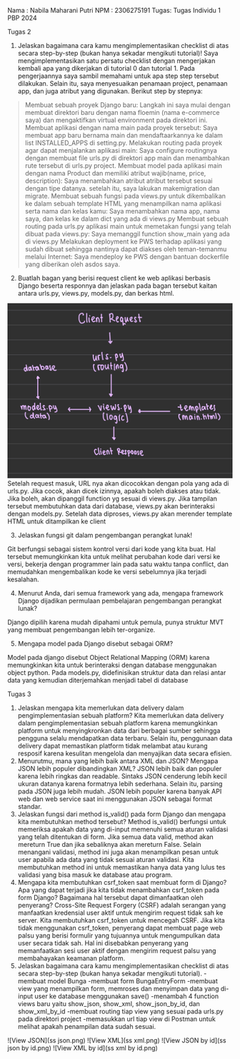 Nama : Nabila Maharani Putri
NPM  : 2306275191
Tugas: Tugas Individu 1 PBP 2024

Tugas 2
1. Jelaskan bagaimana cara kamu mengimplementasikan checklist di atas secara step-by-step (bukan hanya sekadar mengikuti tutorial)! 
 Saya mengimplementasikan satu persatu checklist dengan mengerjakan kembali apa yang dikerjakan di tutorial 0 dan tutorial 1. Pada pengerjaannya saya sambil memahami untuk apa step step tersebut dilakukan. Selain itu, saya menyesuaikan penamaan project, penamaan app, dan juga atribut yang digunakan. Berikut step by stepnya:
 > Membuat sebuah proyek Django baru: 
 Langkah ini saya mulai dengan membuat direktori baru dengan nama floemin (nama e-commerce saya) dan mengaktifkan virtual environment pada direktori ini. 
 > Membuat aplikasi dengan nama main pada proyek tersebut: 
 Saya membuat app baru bernama main dan mendaftaarkannya ke dalam list INSTALLED_APPS di setting.py.
 > Melakukan routing pada proyek agar dapat menjalankan aplikasi main: 
 Saya configure routingnya dengan membuat file urls.py di direktori app main dan menambahkan rute tersebut di urls.py project.
 > Membuat model pada aplikasi main dengan nama Product dan memiliki atribut wajib(name, price, description): 
 Saya menambahkan atribut atribut tersebut sesuai dengan tipe datanya. setelah itu, saya lakukan makemigration dan migrate.
 > Membuat sebuah fungsi pada views.py untuk dikembalikan ke dalam sebuah template HTML yang menampilkan nama aplikasi serta nama dan kelas kamu:
 Saya menambahkan nama app, nama saya, dan kelas ke dalam dict yang ada di views.py
 > Membuat sebuah routing pada urls.py aplikasi main untuk memetakan fungsi yang telah dibuat pada views.py:
 Saya memanggil function show_main yang ada di views.py
 > Melakukan deployment ke PWS terhadap aplikasi yang sudah dibuat sehingga nantinya dapat diakses oleh teman-temanmu melalui Internet: 
 Saya mendeploy ke PWS dengan bantuan dockerfile yang diberikan oleh asdos saya. 

2. Buatlah bagan yang berisi request client ke web aplikasi berbasis Django beserta responnya dan jelaskan pada bagan tersebut kaitan antara urls.py, views.py, models.py, dan berkas html.

![Bagan Alur](bagan.jpg)
 Setelah request masuk, URL nya akan dicocokkan dengan pola yang ada di urls.py. Jika cocok, akan dicek izinnya, apakah boleh diakses atau tidak. Jika boleh, akan dipanggil function yg sesuai di views.py. Jika tampilan tersebut membutuhkan data dari database, views.py akan berinteraksi dengan models.py. Setelah data diproses, views.py akan merender template HTML untuk ditampilkan ke client

3. Jelaskan fungsi git dalam pengembangan perangkat lunak!

 Git berfungsi sebagai sistem kontrol versi dari kode yang kita buat. Hal tersebut memungkinkan kita untuk melihat perubahan kode dari versi ke versi, bekerja dengan programmer lain pada satu waktu tanpa conflict, dan memudahkan mengembalikan kode ke versi sebelumnya jika terjadi kesalahan.

4. Menurut Anda, dari semua framework yang ada, mengapa framework Django dijadikan permulaan pembelajaran pengembangan perangkat lunak?

 Django dipilih karena mudah dipahami untuk pemula, punya struktur MVT yang membuat pengembangan lebih ter-organize.

5. Mengapa model pada Django disebut sebagai ORM?

 Model pada django disebut Object Relational Mapping (ORM) karena memungkinkan kita untuk berinteraksi dengan database menggunakan object python. Pada models.py, didefinisikan struktur data dan relasi antar data yang kemudian diterjemahkan menjadi tabel di database


Tugas 3
1. Jelaskan mengapa kita memerlukan data delivery dalam pengimplementasian sebuah platform?
 Kita memerlukan data delivery dalam pengimplementasian sebuah platform karena memungkinkan platform untuk menyingkronkan data dari berbagai sumber sehingga pengguna selalu mendapatkan data terbaru. Selain itu, penggunaan data delivery dapat memastikan platform tidak melambat atau kurang resposif karena kesulitan mengelola dan menyajikan data secara efisien.
2. Menurutmu, mana yang lebih baik antara XML dan JSON? Mengapa JSON lebih populer dibandingkan XML?
 JSON lebih baik dan populer karena lebih ringkas dan readable. Sintaks JSON cenderung lebih kecil ukuran datanya karena formatnya lebih sederhana. Selain itu, parsing pada JSON juga lebih mudah. JSON lebih populer karena banyak API web dan web service saat ini menggunakan JSON sebagai format standar.
3. Jelaskan fungsi dari method is_valid() pada form Django dan mengapa kita membutuhkan method tersebut?
 Method is_valid() berfungsi untuk memeriksa apakah data yang di-input memenuhi semua aturan validasi yang telah ditentukan di form. Jika semua data valid, method akan mereturn True dan jika sebaliknya akan mereturn False. Selain menangani validasi, method ini juga akan menampilkan pesan untuk user apabila ada data yang tidak sesuai aturan validasi. Kita membutuhkan method ini untuk memastikan hanya data yang lulus tes validasi yang bisa masuk ke database atau program.
4. Mengapa kita membutuhkan csrf_token saat membuat form di Django? Apa yang dapat terjadi jika kita tidak menambahkan csrf_token pada form Django? Bagaimana hal tersebut dapat dimanfaatkan oleh penyerang?
 Cross-Site Request Forgery (CSRF) adalah serangan yang manfaatkan kredensial user aktif untuk mengirim request tidak sah ke server. Kita membutuhkan csrf_token untuk mencegah CSRF. Jika kita tidak menggunakan csrf_token, penyerang dapat membuat page web palsu yang berisi formulir yang tujuannya untuk mengumpulkan data user secara tidak sah. Hal ini disebabkan penyerang yang memanfaatkan sesi user aktif dengan mengirim request palsu yang membahayakan keamanan platform.
5. Jelaskan bagaimana cara kamu mengimplementasikan checklist di atas secara step-by-step (bukan hanya sekadar mengikuti tutorial).
 -membuat model Bunga
 -membuat form BungaEntryForm
 -membuat view yang menampilkan form, memroses dan menyimpan data yang di-input user ke database menggunakan save()
 -menambah 4 function views baru yaitu show_json, show_xml, show_json_by_id, dan show_xml_by_id
 -membuat routing tiap view yang sesuai pada urls.py pada direktori project
 -memasukkan url tiap view di Postman untuk melihat apakah penampilan data sudah sesuai.

![View JSON](ss json.png)
![View XML](ss xml.png)
![View JSON by id](ss json by id.png)
![View XML by id](ss xml by id.png)